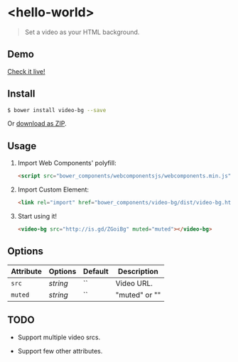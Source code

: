 # &lt;hello-world&gt;

> Set a video as your HTML background.

## Demo

[Check it live!](http://hemanth.github.io/video-bg)

## Install

```sh
$ bower install video-bg --save
```

Or [download as ZIP](https://github.com/hemanth/video-bg/archive/master.zip).

## Usage

1. Import Web Components' polyfill:

    ```html
    <script src="bower_components/webcomponentsjs/webcomponents.min.js"></script>
    ```

2. Import Custom Element:

    ```html
    <link rel="import" href="bower_components/video-bg/dist/video-bg.html">
    ```

3. Start using it!

    ```html
    <video-bg src="http://is.gd/ZGoiBg" muted="muted"></video-bg>
    ```

## Options

Attribute  | Options                   | Default             | Description
---        | ---                       | ---                 | ---
`src`      | *string*                  | ``                  | Video URL.
`muted`    | *string*                  | ``                  | "muted" or ""


## TODO

* Support multiple video srcs.

* Support few other attributes.
